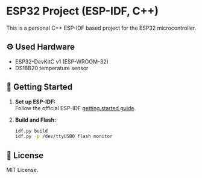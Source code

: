 # ESP32 Project (ESP-IDF, C++)

This is a personal C++ ESP-IDF based project for the ESP32 microcontroller.

## ⚙️ Used Hardware

- ESP32-DevKitC v1 (ESP-WROOM-32)
- DS18B20 temperature sensor

## 🚀 Getting Started

1. **Set up ESP-IDF:**  
   Follow the official ESP-IDF [getting started guide](https://docs.espressif.com/projects/esp-idf/en/latest/esp32/get-started/).

2. **Build and Flash:**
   ```bash
   idf.py build
   idf.py -p /dev/ttyUSB0 flash monitor
   ```

## 📜 License

MIT License.
